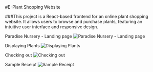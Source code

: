 #E-Plant Shopping Website

###This project is a React-based frontend for an online plant shopping website. It allows users to browse and purchase plants, featuring an intuitive user interface and responsive design.

Paradise Nursery - Landing page
![Paradise Nursery - Landing page](https://github.com/user-attachments/assets/5d80382d-4432-405c-ae7c-ede4f8fcab38)

Displaying Plants
![Displaying Plants](https://github.com/user-attachments/assets/e945fe62-8f7f-46cb-8c7a-8c2d77001db6)

Checking out
![Checking out](https://github.com/user-attachments/assets/bdf08a97-1138-49f5-8a68-4d25471de5af)

Sample Receipt
![Sample Receipt](https://github.com/user-attachments/assets/4eb753e5-71f5-4ecf-9141-17064f7d772d)
